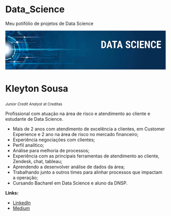 # Data_Science
Meu potifólio de projetos de Data Science
<p align="center">
  <img src="Banner.png" >
</p>

# Kleyton Sousa

<sub>*Junior Credit Analyst* at Creditas</sub>

Profissional com atuação na área de risco e atendimento ao cliente e estudante de Data Science.

- Mais de 2 anos com atendimento de excelência a clientes, em Customer Experience e 2 ano na área de risco no mercado financeiro;
- Experiência negociações com clientes;
- Perfil analítico;
- Análise para melhoria de processos;
- Experiência com as principais ferramentas de atendimento ao cliente, Zendesk, chat, tableau;
- Aprendendo a desenvolver análise de dados da área;
- Trabalhando junto a outros times para alinhar processos que impactam a operação;
- Cursando Bacharel em Data Science e aluno da DNSP.

**Links:**

* [LinkedIn](https://www.linkedin.com/in/kleytonsousarodrigues/)
* [Medium](https://www.medium.com)

